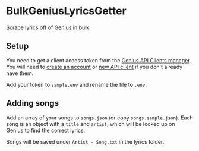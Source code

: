 # BulkGeniusLyricsGetter

Scrape lyrics off of [Genius](https://genius.com) in bulk.

## Setup

You need to get a client access token from the [Genius API Clients manager](https://genius.com/api-clients). You will need to [create an account](https://genius.com/signup) or [new API client](https://genius.com/api-clients/new) if you don't already have them.

Add your token to `sample.env` and rename the file to `.env`.

## Adding songs

Add an array of your songs to `songs.json` (or copy `songs.sample.json`). Each song is an object with a `title` and `artist`, which will be looked up on Genius to find the correct lyrics.

Songs will be saved under `Artist - Song.txt` in the lyrics folder.
